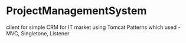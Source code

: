 # ProjectManagementSystem
client for simple CRM for IT market using Tomcat
Patterns which used - MVC, Singletone, Listener
